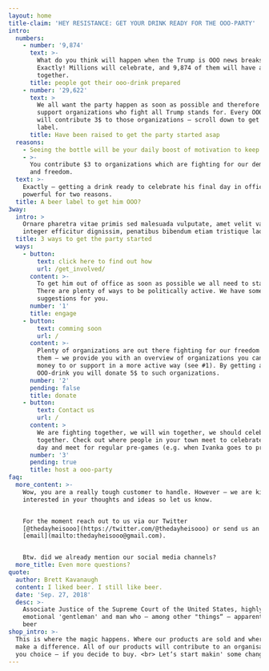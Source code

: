 ```yaml
---
layout: home
title-claim: 'HEY RESISTANCE: GET YOUR DRINK READY FOR THE OOO-PARTY'
intro:
  numbers:
    - number: '9,874'
      text: >-
        What do you think will happen when the Trump is OOO news breaks?
        Exactly! Millions will celebrate, and 9,874 of them will have a drink
        together.
      title: people got their ooo-drink prepared
    - number: '29,622'
      text: >
        We all want the party happen as soon as possible and therefore  we
        support organizations who fight all Trump stands for. Every OOO-LABEL
        will contribute 3$ to those organizations – scroll down to get your
        label.
      title: Have been raised to get the party started asap
  reasons:
    - Seeing the bottle will be your daily boost of motivation to keep fighting.
    - >-
      You contribute $3 to organizations which are fighting for our democracy
      and freedom.
  text: >-
    Exactly – getting a drink ready to celebrate his final day in office is
    powerful for two reasons.
  title: A beer label to get him OOO?
3way:
  intro: >
    Ornare pharetra vitae primis sed malesuada vulputate, amet velit varius
    integer efficitur dignissim, penatibus bibendum etiam tristique laoreet.
  title: 3 ways to get the party started
  ways:
    - button:
        text: click here to find out how
        url: /get_involved/
      content: >-
        To get him out of office as soon as possible we all need to stand up.
        There are plenty of ways to be politically active. We have some
        suggestions for you.
      number: '1'
      title: engage
    - button:
        text: comming soon
        url: /
      content: >-
        Plenty of organizations are out there fighting for our freedom! Support
        them – we provide you with an overview of organizations you can give
        money to or support in a more active way (see #1). By getting an
        OOO-drink you will donate 5$ to such organizations.
      number: '2'
      pending: false
      title: donate
    - button:
        text: Contact us
        url: /
      content: >
        We are fighting together, we will win together, we should celebrate
        together. Check out where people in your town meet to celebrate the big
        day and meet for regular pre-games (e.g. when Ivanka goes to prison).
      number: '3'
      pending: true
      title: host a ooo-party
faq:
  more_content: >-
    Wow, you are a really tough customer to handle. However — we are kind of
    interested in your thoughts and ideas so let us know.


    For the moment reach out to us via our Twitter
    [@thedayheisooo](https://twitter.com/@thedayheisooo) or send us an
    [email](mailto:thedayheisooo@gmail.com).


    Btw. did we already mention our social media channels?
  more_title: Even more questions?
quote:
  author: Brett Kavanaugh
  content: I liked beer. I still like beer.
  date: 'Sep. 27, 2018'
  desc: >-
    Associate Justice of the Supreme Court of the United States, highly
    emotional 'gentleman' and man who — among other "things“ — apparently likes
    beer
shop_intro: >-
  This is where the magic happens. Where our products are sold and where you can
  make a difference. All of our products will contribute to an organisation of
  you choice — if you decide to buy. <br> Let‘s start makin' some changes.
---
```


